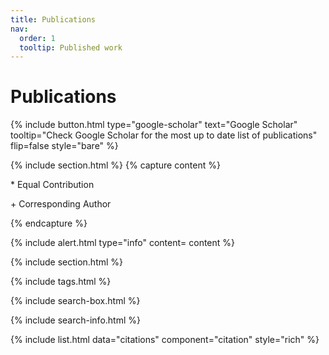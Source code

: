 ```yaml
---
title: Publications
nav:
  order: 1
  tooltip: Published work
---
```


# Publications

{%
  include button.html
  type="google-scholar"
  text="Google Scholar"
  tooltip="Check Google Scholar for the most up to date list of publications"
  flip=false
  style="bare"
%}

{% include section.html %}
{% capture content %}

  \* Equal Contribution  
  
  \+ Corresponding Author

{% endcapture %}

{%
  include alert.html
  type="info"
  content= content
%}

{% include section.html %}

{% include tags.html %}

{% include search-box.html %}

{% include search-info.html %}

{% include list.html data="citations" component="citation" style="rich" %}

